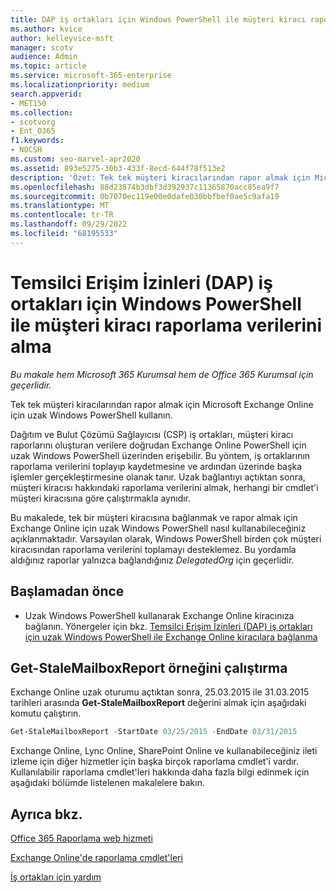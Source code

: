 ```yaml
---
title: DAP iş ortakları için Windows PowerShell ile müşteri kiracı raporlama verilerini alma
ms.author: kvice
author: kelleyvice-msft
manager: scotv
audience: Admin
ms.topic: article
ms.service: microsoft-365-enterprise
ms.localizationpriority: medium
search.appverid:
- MET150
ms.collection:
- scotvorg
- Ent_O365
f1.keywords:
- NOCSH
ms.custom: seo-marvel-apr2020
ms.assetid: 893e5275-30b3-433f-8ecd-644f78f513e2
description: 'Özet: Tek tek müşteri kiracılarından rapor almak için Microsoft Exchange Online için uzak Windows PowerShell kullanın.'
ms.openlocfilehash: 88d23874b3dbf3d392937c11365870acc85ea9f7
ms.sourcegitcommit: 0b7070ec119e00e0dafe030bbfbef0ae5c9afa19
ms.translationtype: MT
ms.contentlocale: tr-TR
ms.lasthandoff: 09/29/2022
ms.locfileid: "68195533"
---
```

# <a name="retrieve-customer-tenant-reporting-data-with-windows-powershell-for-delegated-access-permissions-dap-partners"></a>Temsilci Erişim İzinleri (DAP) iş ortakları için Windows PowerShell ile müşteri kiracı raporlama verilerini alma

*Bu makale hem Microsoft 365 Kurumsal hem de Office 365 Kurumsal için geçerlidir.*

Tek tek müşteri kiracılarından rapor almak için Microsoft Exchange Online için uzak Windows PowerShell kullanın.

Dağıtım ve Bulut Çözümü Sağlayıcısı (CSP) iş ortakları, müşteri kiracı raporlarını oluşturan verilere doğrudan Exchange Online PowerShell için uzak Windows PowerShell üzerinden erişebilir. Bu yöntem, iş ortaklarının raporlama verilerini toplayıp kaydetmesine ve ardından üzerinde başka işlemler gerçekleştirmesine olanak tanır. Uzak bağlantıyı açtıktan sonra, müşteri kiracısı hakkındaki raporlama verilerini almak, herhangi bir cmdlet'i müşteri kiracısına göre çalıştırmakla aynıdır.

Bu makalede, tek bir müşteri kiracısına bağlanmak ve rapor almak için Exchange Online için uzak Windows PowerShell nasıl kullanabileceğiniz açıklanmaktadır. Varsayılan olarak, Windows PowerShell birden çok müşteri kiracısından raporlama verilerini toplamayı desteklemez. Bu yordamla aldığınız raporlar yalnızca bağlandığınız  _DelegatedOrg_ için geçerlidir.

## <a name="before-you-begin"></a>Başlamadan önce

- Uzak Windows PowerShell kullanarak Exchange Online kiracınıza bağlanın. Yönergeler için bkz. [Temsilci Erişim İzinleri (DAP) iş ortakları için uzak Windows PowerShell ile Exchange Online kiracılara bağlanma](/powershell/exchange/connect-to-exchange-online-powershell)

## <a name="run-the-get-stalemailboxreport-sample"></a>Get-StaleMailboxReport örneğini çalıştırma

Exchange Online uzak oturumu açtıktan sonra, 25.03.2015 ile 31.03.2015 tarihleri arasında **Get-StaleMailboxReport** değerini almak için aşağıdaki komutu çalıştırın.

```powershell
Get-StaleMailboxReport -StartDate 03/25/2015 -EndDate 03/31/2015
```

Exchange Online, Lync Online, SharePoint Online ve kullanabileceğiniz ileti izleme için diğer hizmetler için başka birçok raporlama cmdlet'i vardır. Kullanılabilir raporlama cmdlet'leri hakkında daha fazla bilgi edinmek için aşağıdaki bölümde listelenen makalelere bakın.

## <a name="see-also"></a>Ayrıca bkz.

[Office 365 Raporlama web hizmeti](/previous-versions/office/developer/o365-enterprise-developers/jj984325(v=office.15))

[Exchange Online'de raporlama cmdlet'leri](/powershell/module/exchange/get-csclientdevicedetailreport)

[İş ortakları için yardım](https://go.microsoft.com/fwlink/p/?LinkID=533477)

